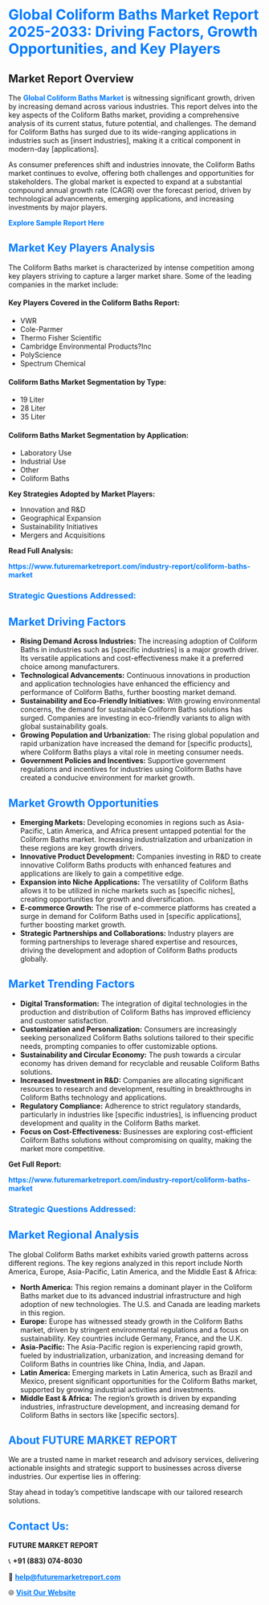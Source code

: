<h1 style="color: #007BFF;">Global Coliform Baths Market Report 2025-2033: Driving Factors, Growth Opportunities, and Key Players</h1>

<section id="overview">
<h2>Market Report Overview</h2>
<p>The <a href="https://www.futuremarketreport.com/industry-report/coliform-baths-market" style="color: #007BFF; text-decoration: none;"><strong>Global Coliform Baths Market</strong></a> is witnessing significant growth, driven by increasing demand across various industries. This report delves into the key aspects of the Coliform Baths market, providing a comprehensive analysis of its current status, future potential, and challenges. The demand for Coliform Baths has surged due to its wide-ranging applications in industries such as [insert industries], making it a critical component in modern-day [applications].</p>
<p>As consumer preferences shift and industries innovate, the Coliform Baths market continues to evolve, offering both challenges and opportunities for stakeholders. The global market is expected to expand at a substantial compound annual growth rate (CAGR) over the forecast period, driven by technological advancements, emerging applications, and increasing investments by major players.</p>
</section>

<section id="overview">
<p><a href="https://www.futuremarketreport.com/request-sample/reportId=127803" style="color: #007BFF; text-decoration: none;"><strong>Explore Sample Report Here</strong></a></p>
</section>

<section id="key-players">
<h2 style="color: #007BFF;">Market Key Players Analysis</h2>
<p>The Coliform Baths market is characterized by intense competition among key players striving to capture a larger market share. Some of the leading companies in the market include:</p>
<h4>Key Players Covered in the Coliform Baths Report:</h4>
<ul><li>VWR</li><li>Cole-Parmer</li><li>Thermo Fisher Scientific</li><li>Cambridge Environmental Products?Inc</li><li>PolyScience</li><li>Spectrum Chemical</li></ul>
<h4>Coliform Baths Market Segmentation by Type:</h4>
<ul><li>19 Liter</li><li>28 Liter</li><li>35 Liter</li></ul>

<h4>Coliform Baths Market Segmentation by Application:</h4>
<ul><li>Laboratory Use</li><li>Industrial Use</li><li>Other</li><li>Coliform Baths</li></ul>
<p><strong>Key Strategies Adopted by Market Players:</strong></p>
<ul>
<li>Innovation and R&D</li>
<li>Geographical Expansion</li>
<li>Sustainability Initiatives</li>
<li>Mergers and Acquisitions</li>
</ul>
</section>

<section>
<p><strong>Read Full Analysis: </strong></p><a href="https://www.futuremarketreport.com/industry-report/coliform-baths-market" style="color: #007BFF; text-decoration: none;"><strong>https://www.futuremarketreport.com/industry-report/coliform-baths-market</strong></a>
<h3 style="color: #007BFF;">Strategic Questions Addressed:</h3>
</section>

<section id="driving-factors">
<h2 style="color: #007BFF;">Market Driving Factors</h2>
<ul>
<li><strong>Rising Demand Across Industries:</strong> The increasing adoption of Coliform Baths in industries such as [specific industries] is a major growth driver. Its versatile applications and cost-effectiveness make it a preferred choice among manufacturers.</li>
<li><strong>Technological Advancements:</strong> Continuous innovations in production and application technologies have enhanced the efficiency and performance of Coliform Baths, further boosting market demand.</li>
<li><strong>Sustainability and Eco-Friendly Initiatives:</strong> With growing environmental concerns, the demand for sustainable Coliform Baths solutions has surged. Companies are investing in eco-friendly variants to align with global sustainability goals.</li>
<li><strong>Growing Population and Urbanization:</strong> The rising global population and rapid urbanization have increased the demand for [specific products], where Coliform Baths plays a vital role in meeting consumer needs.</li>
<li><strong>Government Policies and Incentives:</strong> Supportive government regulations and incentives for industries using Coliform Baths have created a conducive environment for market growth.</li>
</ul>
</section>

<section id="growth-opportunities">
<h2 style="color: #007BFF;">Market Growth Opportunities</h2>
<ul>
<li><strong>Emerging Markets:</strong> Developing economies in regions such as Asia-Pacific, Latin America, and Africa present untapped potential for the Coliform Baths market. Increasing industrialization and urbanization in these regions are key growth drivers.</li>
<li><strong>Innovative Product Development:</strong> Companies investing in R&D to create innovative Coliform Baths products with enhanced features and applications are likely to gain a competitive edge.</li>
<li><strong>Expansion into Niche Applications:</strong> The versatility of Coliform Baths allows it to be utilized in niche markets such as [specific niches], creating opportunities for growth and diversification.</li>
<li><strong>E-commerce Growth:</strong> The rise of e-commerce platforms has created a surge in demand for Coliform Baths used in [specific applications], further boosting market growth.</li>
<li><strong>Strategic Partnerships and Collaborations:</strong> Industry players are forming partnerships to leverage shared expertise and resources, driving the development and adoption of Coliform Baths products globally.</li>
</ul>
</section>

<section id="trending-factors">
<h2 style="color: #007BFF;">Market Trending Factors</h2>
<ul>
<li><strong>Digital Transformation:</strong> The integration of digital technologies in the production and distribution of Coliform Baths has improved efficiency and customer satisfaction.</li>
<li><strong>Customization and Personalization:</strong> Consumers are increasingly seeking personalized Coliform Baths solutions tailored to their specific needs, prompting companies to offer customizable options.</li>
<li><strong>Sustainability and Circular Economy:</strong> The push towards a circular economy has driven demand for recyclable and reusable Coliform Baths solutions.</li>
<li><strong>Increased Investment in R&D:</strong> Companies are allocating significant resources to research and development, resulting in breakthroughs in Coliform Baths technology and applications.</li>
<li><strong>Regulatory Compliance:</strong> Adherence to strict regulatory standards, particularly in industries like [specific industries], is influencing product development and quality in the Coliform Baths market.</li>
<li><strong>Focus on Cost-Effectiveness:</strong> Businesses are exploring cost-efficient Coliform Baths solutions without compromising on quality, making the market more competitive.</li>
</ul>
</section>

<section>
<p><strong>Get Full Report: </strong></p><a href="https://www.futuremarketreport.com/industry-report/coliform-baths-market" style="color: #007BFF; text-decoration: none;"><strong>https://www.futuremarketreport.com/industry-report/coliform-baths-market</strong></a>
<h3 style="color: #007BFF;">Strategic Questions Addressed:</h3>
</section>


<section id="regional-analysis">
<h2 style="color: #007BFF;">Market Regional Analysis</h2>
<p>The global Coliform Baths market exhibits varied growth patterns across different regions. The key regions analyzed in this report include North America, Europe, Asia-Pacific, Latin America, and the Middle East & Africa:</p>
<ul>
<li><strong>North America:</strong> This region remains a dominant player in the Coliform Baths market due to its advanced industrial infrastructure and high adoption of new technologies. The U.S. and Canada are leading markets in this region.</li>
<li><strong>Europe:</strong> Europe has witnessed steady growth in the Coliform Baths market, driven by stringent environmental regulations and a focus on sustainability. Key countries include Germany, France, and the U.K.</li>
<li><strong>Asia-Pacific:</strong> The Asia-Pacific region is experiencing rapid growth, fueled by industrialization, urbanization, and increasing demand for Coliform Baths in countries like China, India, and Japan.</li>
<li><strong>Latin America:</strong> Emerging markets in Latin America, such as Brazil and Mexico, present significant opportunities for the Coliform Baths market, supported by growing industrial activities and investments.</li>
<li><strong>Middle East & Africa:</strong> The region’s growth is driven by expanding industries, infrastructure development, and increasing demand for Coliform Baths in sectors like [specific sectors].</li>
</ul>
</section>

<footer>
<h2 style="color: #007BFF;">About FUTURE MARKET REPORT</h2>
<p>We are a trusted name in market research and advisory services, delivering actionable insights and strategic support to businesses across diverse industries. Our expertise lies in offering:</p>

<p>Stay ahead in today’s competitive landscape with our tailored research solutions.</p>

<h2 style="color: #007BFF;">Contact Us:</h2>
<p><strong>FUTURE MARKET REPORT</strong></p>
<p>📞 <strong>+91 (883) 074-8030</strong></p>
<p>📧 <strong><a href="mailto:help@futuremarketreport.com" style="color: #007BFF;">help@futuremarketreport.com</a></strong></p>
<p>🌐 <strong><a href="https://www.futuremarketreport.com/" style="color: #007BFF;">Visit Our Website</a></strong></p>
</footer>